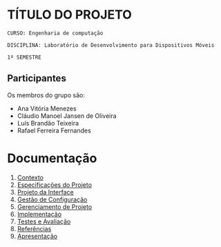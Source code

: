 # TÍTULO DO PROJETO

`CURSO: Engenharia de computação`

`DISCIPLINA: Laboratório de Desenvolvimento para Dispositivos Móveis`

`1º SEMESTRE`

## Participantes

Os membros do grupo são: 
- Ana Vitória Menezes
- Cláudio Manoel Jansen de Oliveira
- Luís Brandão Teixeira
- Rafael Ferreira Fernandes


# Documentação

1. [Contexto](docs/1-Contexto.md)
2. [Especificações do Projeto](docs/2-Especificação.md)
3. [Projeto da Interface](docs/3-Interface.md)
4. [Gestão de Configuração](docs/4-Gestão-Configuração.md)
5. [Gerenciamento de Projeto](docs/5-Gerenciamento-Projeto.md)
6. [Implementação](docs/6-Implementação.md)
7. [Testes e Avaliação](docs/7-Testes.md)
8. [Referências](docs/8-Referências.md)
9. [Apresentação](docs/9-Apresentação.md)

